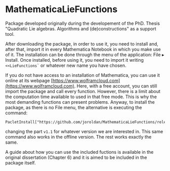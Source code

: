 # MathematicaLieFunctions
Package developed originally during the developement of the PhD. Thesis "Quadratic Lie algebras. Algorithms and (de)constructions" as a support tool.

After downloading the package, in order to use it, you need to install and, after that, import it in every Mathematica Notebook in which you make use of it. The installation can be done through the menu of the application: File $\blacktriangleright$ Install. Once installed, before using it, you need to import it writing `` <<LieFunctions` `` or whatever new name you have chosen.

If you do not have access to an installation of Mathematica, you can use it online at its webpage [https://www.wolframcloud.com](https://www.wolframcloud.com). Here, with a free account, you can still import the package and call every function. However, there is a limit about the computation time available to used in that free mode. This is why the most demanding functions can present problems. Anyway, to install the package, as there is no File menu, the alternative is executing the command:
```
PacletInstall["https://github.com/joroldan/MathematicaLieFunctions/releases/download/v1.1/LieFunctions.paclet"]
```
changing the part `v1.1` for whatever version we are interested in. This same command also works in the offline version. The rest works exactly the same.

A guide about how you can use the included fuctions is available in the original dissertation (Chapter 6) and it is aimed to be included in the package itself.

